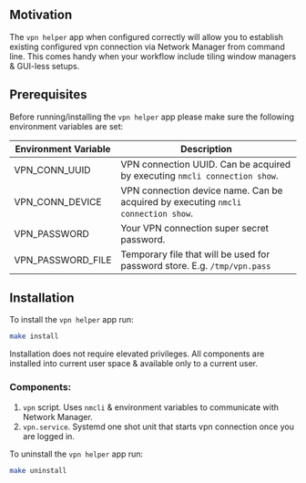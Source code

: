 Motivation
----------

The `vpn helper` app when configured correctly will allow you to establish existing configured vpn connection via Network Manager from command line. This comes handy when your workflow include tiling window managers & GUI-less setups.

Prerequisites
-------------

Before running/installing the `vpn helper` app please make sure the following environment variables are set:

| Environment Variable 	| Description                                                                       	|
|----------------------	|-----------------------------------------------------------------------------------	|
| VPN_CONN_UUID        	| VPN connection UUID. Can be acquired by executing `nmcli connection show`.        	|
| VPN_CONN_DEVICE      	| VPN connection device name. Can be acquired by executing `nmcli connection show`. 	|
| VPN_PASSWORD         	| Your VPN connection super secret password.                                        	|
| VPN_PASSWORD_FILE    	| Temporary file that will be used for password store. E.g. `/tmp/vpn.pass`         	|

Installation
-------------

To install the `vpn helper` app run:

```bash
make install
```
Installation does not require elevated privileges. All components are installed into current user space & available only to a current user.

### Components:

1. `vpn` script. Uses `nmcli` & environment variables to communicate with Network Manager.
2. `vpn.service`. Systemd one shot unit that starts vpn connection once you are logged in.

To uninstall the `vpn helper` app run:

```bash
make uninstall
```
